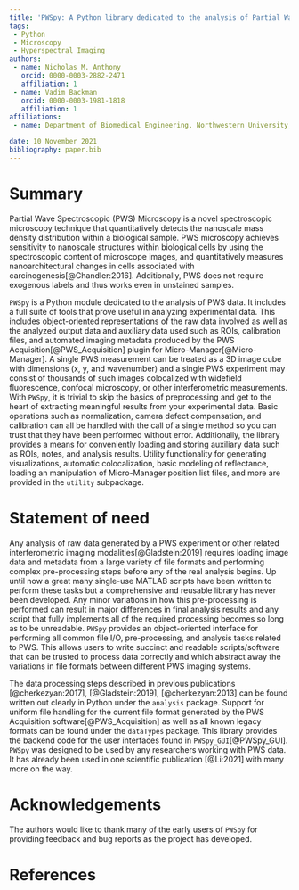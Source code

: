 ```yaml
---
title: 'PWSpy: A Python library dedicated to the analysis of Partial Wave Spectroscopic Microscopy data.'
tags:
 - Python
 - Microscopy
 - Hyperspectral Imaging
authors:
 - name: Nicholas M. Anthony
   orcid: 0000-0003-2882-2471
   affiliation: 1
 - name: Vadim Backman
   orcid: 0000-0003-1981-1818
   affiliation: 1
affiliations:
 - name: Department of Biomedical Engineering, Northwestern University, Evanston, IL, USA.

date: 10 November 2021
bibliography: paper.bib
---
```


# Summary

Partial Wave Spectroscopic (PWS) Microscopy is a novel spectroscopic microscopy technique that quantitatively 
detects the nanoscale mass density distribution within a biological sample. PWS microscopy achieves sensitivity to nanoscale structures within biological cells by using the spectroscopic content of microscope images, and quantitatively measures nanoarchitectural changes in cells associated with carcinogenesis[@Chandler:2016]. Additionally, PWS does not require exogenous labels and thus works even in unstained samples.

`PWSpy` is a Python module dedicated to the analysis of PWS data. It includes a full suite of tools that prove useful in 
analyzing experimental data. This includes object-oriented representations of the raw data involved as well as the analyzed output data and auxiliary data used such as ROIs, calibration files, and automated imaging metadata produced by the PWS Acquisition[@PWS_Acquisition] plugin for Micro-Manager[@Micro-Manager]. A single PWS measurement can be treated as a 3D image cube with dimensions (x, y, and wavenumber) and a single PWS experiment may consist of thousands of such images colocalized with widefield fluorescence, confocal microscopy, or other interferometric measurements. With `PWSpy`, it is trivial to skip the basics of preprocessing and get to the heart of extracting meaningful results from your experimental data. Basic operations such as normalization, camera defect compensation, and calibration can all be handled with the call of a single method so you can trust that they have been performed without error. Additionally, the library provides a means for conveniently loading and storing auxiliary data such as ROIs, notes, and analysis results. Utility functionality for generating visualizations, automatic colocalization, basic modeling of reflectance, loading an manipulation of Micro-Manager position list files, and more are provided in the `utility` subpackage.


# Statement of need
Any analysis of raw data generated by a PWS experiment or other related interferometric imaging modalities[@Gladstein:2019] requires loading image data and metadata from a large variety of file formats and performing complex pre-processing steps before any of the real analysis begins. Up until now a great many single-use MATLAB scripts have been written to perform these tasks but a comprehensive and reusable library has never been developed.
Any minor variations in how this pre-processing is performed can result in major differences in final analysis results and any script that fully implements all of the required processing becomes so long as to be unreadable. `PWSpy` provides an object-oriented interface for performing all common file I/O, pre-processing, and analysis tasks related to PWS. 
This allows users to write succinct and readable scripts/software that can be trusted to process data correctly and which abstract away the variations in file formats between different PWS imaging systems. 

The data processing steps described in previous publications [@cherkezyan:2017], [@Gladstein:2019], [@cherkezyan:2013]
can be found written out clearly in Python under the `analysis` package. Support for uniform file handling for 
the current file format generated by the PWS Acquisition software[@PWS_Acquisition] as well as all known legacy formats can 
be found under the `dataTypes` package. This library provides the backend code for  the user interfaces found in `PWSpy_GUI`[@PWSpy_GUI]. `PWSpy` was designed to be used by any researchers working with PWS data. It has already been used in one scientific publication [@Li:2021] with many more on the way.

# Acknowledgements
The authors would like to thank many of the early users of `PWSpy` for providing feedback and bug reports as the project has developed.

# References
